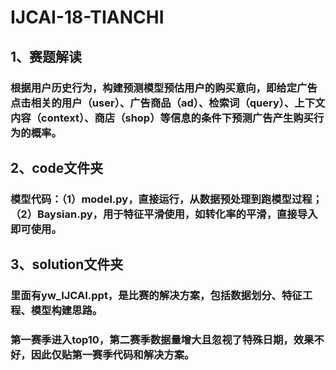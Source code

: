 # IJCAI-18-TIANCHI

## 1、赛题解读
### 根据用户历史行为，构建预测模型预估用户的购买意向，即给定广告点击相关的用户（user）、广告商品（ad）、检索词（query）、上下文内容（context）、商店（shop）等信息的条件下预测广告产生购买行为的概率。

## 2、code文件夹
### 模型代码：（1）model.py，直接运行，从数据预处理到跑模型过程；（2）Baysian.py，用于特征平滑使用，如转化率的平滑，直接导入即可使用。
## 3、solution文件夹
### 里面有yw_IJCAI.ppt，是比赛的解决方案，包括数据划分、特征工程、模型构建思路。
### 第一赛季进入top10，第二赛季数据量增大且忽视了特殊日期，效果不好，因此仅贴第一赛季代码和解决方案。
